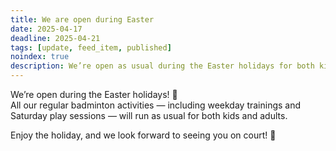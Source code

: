 ```yaml
---
title: We are open during Easter
date: 2025-04-17
deadline: 2025-04-21
tags: [update, feed_item, published]
noindex: true
description: We’re open as usual during the Easter holidays for both kids and adults.
---
```


We’re open during the Easter holidays! 🐣  
All our regular badminton activities — including weekday trainings and Saturday play sessions — will run as usual for both kids and adults.  

Enjoy the holiday, and we look forward to seeing you on court! 💪
